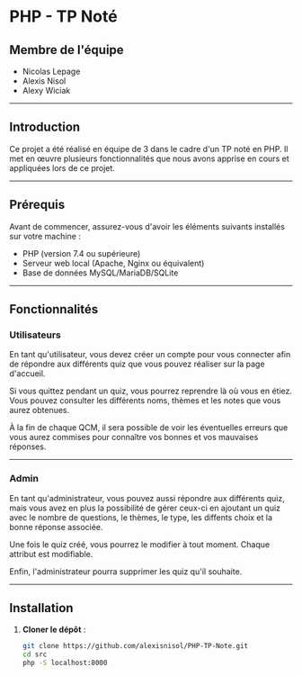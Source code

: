 # PHP - TP Noté

## Membre de l'équipe
- Nicolas Lepage  
- Alexis Nisol  
- Alexy Wiciak  

---

## Introduction
Ce projet a été réalisé en équipe de 3 dans le cadre d'un TP noté en PHP. Il met en œuvre plusieurs fonctionnalités que nous avons apprise en cours et appliquées lors de ce projet.

---

## Prérequis
Avant de commencer, assurez-vous d'avoir les éléments suivants installés sur votre machine :
- PHP (version 7.4 ou supérieure)
- Serveur web local (Apache, Nginx ou équivalent)
- Base de données MySQL/MariaDB/SQLite

---

## Fonctionnalités

### Utilisateurs

En tant qu'utilisateur, vous devez créer un compte pour vous connecter afin de répondre aux différents quiz que vous pouvez réaliser sur la page d'accueil.

Si vous quittez pendant un quiz, vous pourrez reprendre là où vous en étiez. Vous pouvez consulter les différents noms, thèmes et les notes que vous aurez obtenues.

À la fin de chaque QCM, il sera possible de voir les éventuelles erreurs que vous aurez commises pour connaître vos bonnes et vos mauvaises réponses.

---

### Admin

En tant qu'administrateur, vous pouvez aussi répondre aux différents quiz, mais vous avez en plus la possibilité de gérer ceux-ci en ajoutant un quiz avec le nombre de questions, le thèmes, le type, les diffents choix et la bonne réponse associée.

Une fois le quiz créé, vous pourrez le modifier à tout moment. Chaque attribut est modifiable.

Enfin, l'administrateur pourra supprimer les quiz qu'il souhaite. 

---

## Installation

1. **Cloner le dépôt** :
   ```bash
   git clone https://github.com/alexisnisol/PHP-TP-Note.git
   cd src
   php -S localhost:8000
   ```
